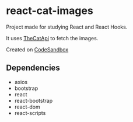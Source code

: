# react-cat-images

Project made for studying React and React Hooks.

It uses [TheCatApi](https://thecatapi.com/docs.html) to fetch the images.

Created on [CodeSandbox](https://codesandbox.io)

## Dependencies
- axios
- bootstrap
- react
- react-bootstrap
- react-dom
- react-scripts

